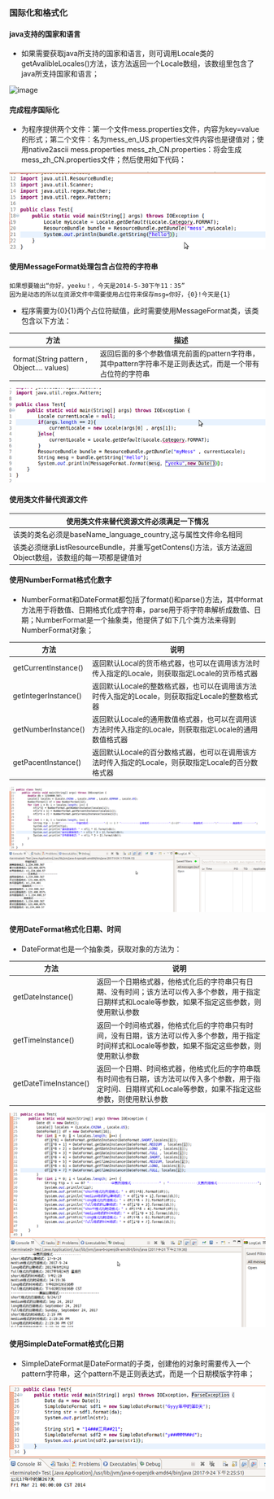 ### 国际化和格式化
#### java支持的国家和语言
+ 如果需要获取java所支持的国家和语言，则可调用Locale类的getAvalibleLocales()方法，该方法返回一个Locale数组，该数组里包含了java所支持国家和语言；

![image](https://github.com/ningbaoqi/Java/blob/master/gif/pic-102.jpg) 

#### 完成程序国际化
+ 为程序提供两个文件：第一个文件mess.properties文件，内容为key=value的形式；第二个文件：名为mess_en_US.properties文件内容也是键值对；使用native2ascii mess.properties mess_zh_CN.properties：将会生成mess_zh_CN.properties文件；然后使用如下代码：

![image](https://github.com/ningbaoqi/Java/blob/master/gif/pic-103.jpg)

#### 使用MessageFormat处理包含占位符的字符串

```
如果想要输出“你好，yeeku！，今天是2014-5-30下午11：35”
因为是动态的所以在资源文件中需要使用占位符来保存msg=你好，{0}!今天是{1}
```
+ 程序需要为{0}{1}两个占位符赋值，此时需要使用MessageFormat类，该类包含以下方法：

|方法|描述|
|------|------|
|format(String pattern , Object.... values)|返回后面的多个参数值填充前面的pattern字符串，其中pattern字符串不是正则表达式，而是一个带有占位符的字符串|

![image](https://github.com/ningbaoqi/Java/blob/master/gif/pic-104.jpg) 

#### 使用类文件替代资源文件

|使用类文件来替代资源文件必须满足一下情况|
|------|
|该类的类名必须是baseName_language_country,这与属性文件命名相同|
|该类必须继承ListResourceBundle，并重写getContens()方法，该方法返回Object数组，该数组的每一项都是键值对|

#### 使用NumberFormat格式化数字
+ NumberFormat和DateFormat都包括了format()和parse()方法，其中format方法用于将数值、日期格式化成字符串，parse用于将字符串解析成数值、日期；NumberFormat是一个抽象类，他提供了如下几个类方法来得到NumberFormat对象；

|方法|说明|
|------|------|
|getCurrentInstance()|返回默认Local的货币格式器，也可以在调用该方法时传入指定的Locale，则获取指定Locale的货币格式器|
|getIntegerInstance()|返回默认Locale的整数格式器，也可以在调用该方法时传入指定的Locale，则获取指定Locale的整数格式器|
|getNumberInstance()|返回默认Locale的通用数值格式器，也可以在调用该方法时传入指定的Locale，则获取指定Locale的通用数值格式器|
|getPacentInstance()|返回默认Locale的百分数格式器，也可以在调用该方法时传入指定的Locale，则获取指定Locale的百分数格式器|

![image](https://github.com/ningbaoqi/Java/blob/master/gif/pic-105.jpg) 

#### 使用DateFormat格式化日期、时间

+ DateFormat也是一个抽象类，获取对象的方法为：

|方法|说明|
|------|-----|
|getDateInstance()|返回一个日期格式器，他格式化后的字符串只有日期、没有时间；该方法可以传入多个参数，用于指定日期样式和Locale等参数，如果不指定这些参数，则使用默认参数|
|getTimeInstance()|返回一个时间格式器，他格式化后的字符串只有时间，没有日期，该方法可以传入多个参数，用于指定时间样式和Locale等参数，如果不指定这些参数，则使用默认参数|
|getDateTimeInstance()|返回一个日期、时间格式器，他格式化后的字符串既有时间也有日期，该方法可以传入多个参数，用于指定时间、日期样式和Locale等参数，如果不指定这些参数，则使用默认参数|

![image](https://github.com/ningbaoqi/Java/blob/master/gif/pic-106.jpg) 

#### 使用SimpleDateFormat格式化日期
+ SimpleDateFormat是DateFormat的子类，创建他的对象时需要传入一个pattern字符串，这个pattern不是正则表达式，而是一个日期模版字符串；

![image](https://github.com/ningbaoqi/Java/blob/master/gif/pic-107.jpg) 
